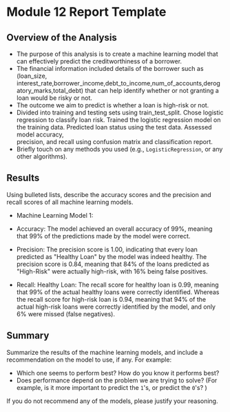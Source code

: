 # Module 12 Report Template

## Overview of the Analysis

* The purpose of this analysis is to create a machine learning model that can effectively predict the creditworthiness of a borrower.  
* The financial information included details of the borrower such as (loan_size, interest_rate,borrower_income,debt_to_income,num_of_accounts,derogatory_marks,total_debt) that can help identify whether or not granting a loan would be risky or not. 
* The outcome we aim to predict is whether a loan is high-risk or not.
* Divided into training and testing sets using train_test_split. Chose logistic regression to classify loan risk. Trained the logistic regression model on the training data. Predicted loan status using the test data. Assessed model accuracy,     
  precision, and recall using confusion matrix and classification report.
* Briefly touch on any methods you used (e.g., `LogisticRegression`, or any other algorithms).

## Results

Using bulleted lists, describe the accuracy scores and the precision and recall scores of all machine learning models.

* Machine Learning Model 1:
- Accuracy: The model achieved an overall accuracy of 99%, meaning that 99% of the predictions made by the model were correct.

- Precision: The precision score is 1.00, indicating that every loan predicted as "Healthy Loan" by the model was indeed healthy. The precision score is 0.84, meaning that 84% of the loans predicted as "High-Risk" were actually high-risk, with 16% being false positives.
- Recall: Healthy Loan: The recall score for healthy loan is 0.99, meaning that 99% of the actual healthy loans were correctly identified. Whereas the recall score for high-risk loan  is 0.94, meaning that 94% of the actual high-risk loans were correctly identified by the           model, and only 6% were missed (false negatives).

## Summary

Summarize the results of the machine learning models, and include a recommendation on the model to use, if any. For example:

* Which one seems to perform best? How do you know it performs best?
* Does performance depend on the problem we are trying to solve? (For example, is it more important to predict the `1`'s, or predict the `0`'s? )

If you do not recommend any of the models, please justify your reasoning.

